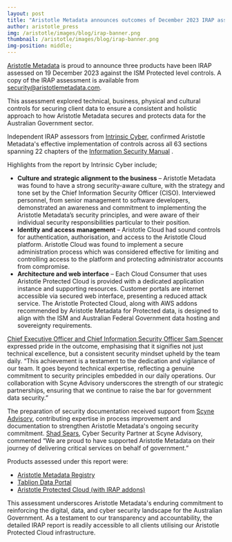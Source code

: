 ```yaml
---
layout: post
title: "Aristotle Metadata announces outcomes of December 2023 IRAP assessment"
author: aristotle_press
img: /aristotle/images/blog/irap-banner.png
thumbnail: /aristotle/images/blog/irap-banner.png
img-position: middle;
---
```


[Aristotle Metadata](https://www.aristotlemetadata.com/) is proud to announce three products have been IRAP assessed on 19 December 2023 against the ISM Protected level controls. A copy of the IRAP assessment is available from security@aristotlemetadata.com.

This assessment explored technical, business, physical and cultural controls for securing client data to ensure a consistent and holistic approach to how Aristotle Metadata secures and protects data for the Australian Government sector.

Independent IRAP assessors from [Intrinsic Cyber](https://www.intrinsiccyber.com/), confirmed Aristotle Metadata's effective implementation of controls across all 63 sections spanning 22 chapters of the [Information Security Manual](https://www.cyber.gov.au/resources-business-and-government/essential-cyber-security/ism) .

Highlights from the report by Intrinsic Cyber include;

* **Culture and strategic alignment to the business** – Aristotle Metadata was found to have a strong security-aware culture, with the strategy and tone set by the Chief Information Security Officer (CISO). Interviewed personnel, from senior management to software developers, demonstrated an awareness and commitment to implementing the Aristotle Metadata’s security principles, and were aware of their individual security responsibilities particular to their position.
* **Identity and access management** – Aristotle Cloud had sound controls for authentication, authorisation, and access to the Aristotle Cloud platform. Aristotle Cloud was found to implement a secure administration process which was considered effective for limiting and controlling access to the platform and protecting administrator accounts from compromise.
* **Architecture and web interface** – Each Cloud Consumer that uses Aristotle Protected Cloud is provided with a dedicated application instance and supporting resources. Customer portals are internet accessible via secured web interface, presenting a reduced attack service. The Aristotle Protected Cloud, along with AWS addons recommended by Aristotle Metadata for Protected data, is designed to align with the ISM and Australian Federal Government data hosting and sovereignty requirements.

[Chief Executive Officer and Chief Information Security Officer Sam Spencer](https://www.linkedin.com/in/legostormtroopr/) expressed pride in the outcome, emphasising that it signifies not just technical excellence, but a consistent security mindset upheld by the team daily. “This achievement is a testament to the dedication and vigilance of our team. It goes beyond technical expertise, reflecting a genuine commitment to security principles embedded in our daily operations. Our collaboration with Scyne Advisory underscores the strength of our strategic partnerships, ensuring that we continue to raise the bar for government data security.”

The preparation of security documentation received support from [Scyne Advisory](https://www.scyne.com.au/), contributing expertise in process improvement and documentation to strengthen Aristotle Metadata's ongoing security commitment. [Shad Sears](https://www.linkedin.com/in/shadsears/), Cyber Security Partner at Scyne Advisory, commented “We are proud to have supported Aristotle Metadata on their journey of delivering critical services on behalf of government.”

Products assessed under this report were:

* [Aristotle Metadata Registry](https://www.aristotlemetadata.com/products/aristotle-metadata-registry/)
* [Tablion Data Portal](https://www.aristotlemetadata.com/products/tablion-data-portal/)
* [Aristotle Protected Cloud (with IRAP addons)](https://www.aristotlemetadata.com/products/aristotle-cloud-hosting/)

This assessment underscores Aristotle Metadata's enduring commitment to reinforcing the digital, data, and cyber security landscape for the Australian Government. As a testament to our transparency and accountability, the detailed IRAP report is readily accessible to all clients utilising our Aristotle Protected Cloud infrastructure.
